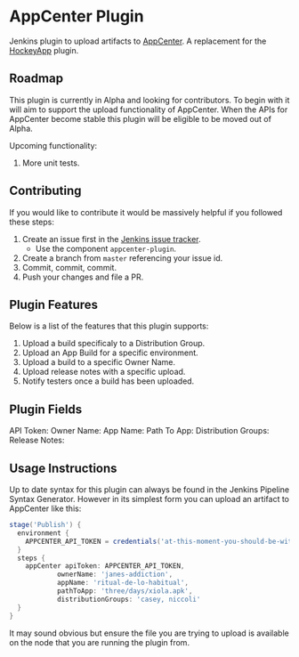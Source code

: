 # AppCenter Plugin

Jenkins plugin to upload artifacts to [AppCenter](https://appcenter.ms). A replacement for the [HockeyApp](https://plugins.jenkins.io/hockeyapp)
plugin.

## Roadmap

This plugin is currently in Alpha and looking for contributors. To begin with it will aim to support the upload 
functionality of AppCenter. When the APIs for AppCenter become stable this plugin will be eligible to be moved out of
Alpha.

Upcoming functionality:

1. More unit tests.

## Contributing

If you would like to contribute it would be massively helpful if you followed these steps:

1. Create an issue first in the [Jenkins issue tracker](https://issues.jenkins-ci.org). 
    * Use the component `appcenter-plugin`.
2. Create a branch from `master` referencing your issue id.
3. Commit, commit, commit.
4. Push your changes and file a PR.

## Plugin Features

Below is a list of the features that this plugin supports:

1. Upload a build specificaly to a Distribution Group.
2. Upload an App Build for a specific environment.
3. Upload a build to a specific Owner Name.
4. Upload release notes with a specific upload.
5. Notify testers once a build has been uploaded.

## Plugin Fields

API Token:
Owner Name:
App Name:
Path To App:
Distribution Groups:
Release Notes:

## Usage Instructions

Up to date syntax for this plugin can always be found in the Jenkins Pipeline Syntax Generator. However in its 
simplest form you can upload an artifact to AppCenter like this:

```Groovy
stage('Publish') {
  environment {
    APPCENTER_API_TOKEN = credentials('at-this-moment-you-should-be-with-us')
  }
  steps {
    appCenter apiToken: APPCENTER_API_TOKEN,
            ownerName: 'janes-addiction',
            appName: 'ritual-de-lo-habitual',
            pathToApp: 'three/days/xiola.apk',
            distributionGroups: 'casey, niccoli'
  }
}
```

It may sound obvious but ensure the file you are trying to upload is available on the node that you are running the 
plugin from.

